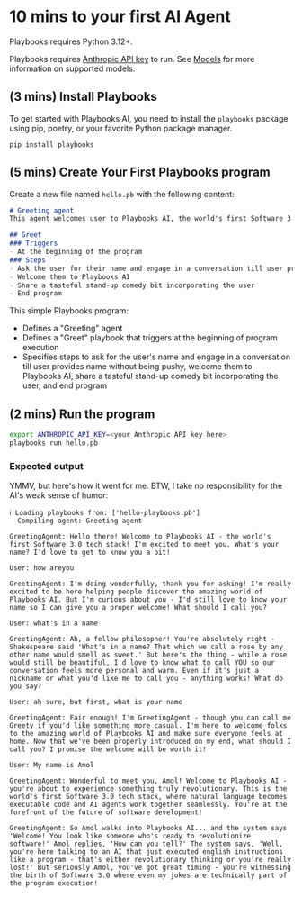 # 10 mins to your first AI Agent

Playbooks requires Python 3.12+.

Playbooks requires [Anthropic API key](https://console.anthropic.com/settings/keys) to run. See [Models](../reference/models/) for more information on supported models.

## (3 mins) Install Playbooks

To get started with Playbooks AI, you need to install the `playbooks` package using pip, poetry, or your favorite Python package manager.

```text
pip install playbooks
```

## (5 mins) Create Your First Playbooks program

Create a new file named `hello.pb` with the following content:

```markdown
# Greeting agent
This agent welcomes user to Playbooks AI, the world's first Software 3.0 tech stack.

## Greet
### Triggers
- At the beginning of the program
### Steps
- Ask the user for their name and engage in a conversation till user provides name without being pushy
- Welcome them to Playbooks AI
- Share a tasteful stand-up comedy bit incorporating the user
- End program
```

This simple Playbooks program:

- Defines a "Greeting" agent
- Defines a "Greet" playbook that triggers at the beginning of program execution
- Specifies steps to ask for the user's name and engage in a conversation till user provides name without being pushy, welcome them to Playbooks AI, share a tasteful stand-up comedy bit incorporating the user, and end program

## (2 mins) Run the program

```bash
export ANTHROPIC_API_KEY=<your Anthropic API key here>
playbooks run hello.pb
```

### Expected output

YMMV, but here's how it went for me. BTW, I take no responsibility for the AI's weak sense of humor:

```text
ℹ Loading playbooks from: ['hello-playbooks.pb']
  Compiling agent: Greeting agent

GreetingAgent: Hello there! Welcome to Playbooks AI - the world's first Software 3.0 tech stack! I'm excited to meet you. What's your name? I'd love to get to know you a bit!

User: how areyou

GreetingAgent: I'm doing wonderfully, thank you for asking! I'm really excited to be here helping people discover the amazing world of Playbooks AI. But I'm curious about you - I'd still love to know your name so I can give you a proper welcome! What should I call you?

User: what's in a name

GreetingAgent: Ah, a fellow philosopher! You're absolutely right - Shakespeare said 'What's in a name? That which we call a rose by any other name would smell as sweet.' But here's the thing - while a rose would still be beautiful, I'd love to know what to call YOU so our conversation feels more personal and warm. Even if it's just a nickname or what you'd like me to call you - anything works! What do you say?

User: ah sure, but first, what is your name

GreetingAgent: Fair enough! I'm GreetingAgent - though you can call me Greety if you'd like something more casual. I'm here to welcome folks to the amazing world of Playbooks AI and make sure everyone feels at home. Now that we've been properly introduced on my end, what should I call you? I promise the welcome will be worth it!

User: My name is Amol

GreetingAgent: Wonderful to meet you, Amol! Welcome to Playbooks AI - you're about to experience something truly revolutionary. This is the world's first Software 3.0 tech stack, where natural language becomes executable code and AI agents work together seamlessly. You're at the forefront of the future of software development!

GreetingAgent: So Amol walks into Playbooks AI... and the system says 'Welcome! You look like someone who's ready to revolutionize software!' Amol replies, 'How can you tell?' The system says, 'Well, you're here talking to an AI that just executed english instructions like a program - that's either revolutionary thinking or you're really lost!' But seriously Amol, you've got great timing - you're witnessing the birth of Software 3.0 where even my jokes are technically part of the program execution!
```
